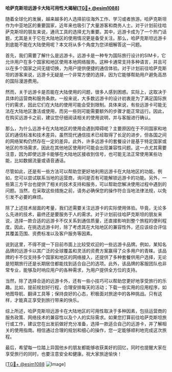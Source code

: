 **哈萨克斯坦远游卡大陆可用性大揭秘[[TG💪+ @esim1088](https://t.me/s/esim1088)]**

随着全球化的发展，越来越多的人选择前往海外工作、学习或者旅游。哈萨克斯坦作为中亚地区的重要国家，近年来也吸引了大量游客和商务人士。对于计划前往哈萨克斯坦的朋友来说，通讯工具的选择尤为重要。其中，远游卡成为了一个热门话题，尤其是关于它在大陆地区的使用情况更是备受关注。那么，哈萨克斯坦远游卡到底能不能在大陆使用呢？本文将从多个角度为您详细解答这一问题。

首先，我们需要了解什么是远游卡。远游卡是一种专为国际旅行设计的SIM卡，它允许用户在多个国家和地区使用本地网络服务。这种卡通常支持多种语言，并且可以在多个国家之间无缝切换，为用户提供便捷的通信体验。对于计划前往哈萨克斯坦的游客来说，远游卡无疑是一个非常方便的选择，因为它能够帮助用户避免高昂的国际漫游费用。

然而，关于远游卡是否能在大陆使用的问题，很多人感到困惑。实际上，这取决于具体的运营商和服务条款。一般来说，大多数远游卡的设计初衷是为了满足国际旅行的需求，因此它们在大陆的使用可能会受到限制。具体来说，有些远游卡可能无法在大陆地区激活或使用，而另一些则可能需要额外的步骤才能正常运行。因此，在购买远游卡之前，建议您仔细阅读相关的使用说明，并与客服进行确认。

那么，为什么远游卡在大陆地区的使用会遇到障碍呢？主要原因在于不同国家和地区的通信标准和技术差异。虽然现代通信技术已经取得了长足的进步，但各国之间的网络架构仍然存在一定的差异。此外，许多远游卡的套餐设计是基于特定国家或地区的市场需求，因此在其他地区使用时可能会出现兼容性问题。这一点尤其需要注意，因为即使远游卡能够在大陆地区接收到信号，也可能无法正常使用某些功能，比如数据流量或语音通话。

尽管如此，还是有一些方法可以帮助您更好地利用远游卡在大陆地区的功能。例如，您可以尝试联系当地的运营商，询问是否有可能解锁远游卡的功能。另外，一些第三方平台也提供了相关的技术支持和服务，可以帮助您解决使用过程中遇到的问题。当然，在采取这些措施之前，请务必确保您的操作符合当地法律法规，以免引发不必要的麻烦。

除了上述技术层面的考量，我们还需要关注远游卡的实际使用体验。毕竟，无论多么先进的技术，最终还是要服务于人的需求。对于计划前往哈萨克斯坦的朋友来说，选择一款合适的远游卡不仅关系到通信质量，还直接影响到整个旅程的便利程度。因此，在挑选远游卡时，除了考虑其在大陆地区的兼容性外，还应该综合评估其覆盖范围、资费标准以及客户服务等因素。

说到这里，不得不提一下目前市面上比较受欢迎的一些远游卡品牌。例如，某知名品牌的远游卡以其广泛的全球覆盖和灵活的资费方案赢得了众多用户的青睐。该品牌的卡不仅支持多个国家和地区的网络接入，还提供了多种套餐供用户选择，无论是短期旅行还是长期居住都能找到适合自己的选项。此外，该品牌的客服团队也非常专业，能够及时响应用户的各种需求，为用户提供全方位的支持。

当然，除了选择合适的远游卡外，还有一些小技巧可以帮助您更好地享受旅行的乐趣。比如，提前规划好行程，合理安排每天的活动；下载一些实用的应用程序，如地图导航、翻译工具等；保持良好的心态，积极面对旅途中的各种挑战。只有这样，才能真正享受到旅行带来的快乐。

综上所述，哈萨克斯坦远游卡在大陆地区的可用性取决于多种因素，包括运营商的服务政策、网络技术的兼容性以及个人的实际需求。如果您打算前往哈萨克斯坦旅行或工作，建议您在出发前做好充分准备，选择一款适合自己的远游卡，并了解相关的使用指南。相信通过合理的规划和细心的操作，您一定能够顺利地完成这次旅程。

最后，希望每一位踏上异国他乡的朋友都能够收获美好的回忆，同时也提醒大家在享受旅行的同时，也要注意安全和健康。祝大家旅途愉快！

[[TG💪+ @esim1088](https://t.me/s/esim1088) ![Image](https://i.postimg.cc/4NQfJmqS/Snipaste-2025-05-13-00-14-12.png)]